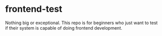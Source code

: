 # frontend-test
Nothing big or exceptional. This repo is for beginners who just want to test if their system is capable of doing frontend development.
